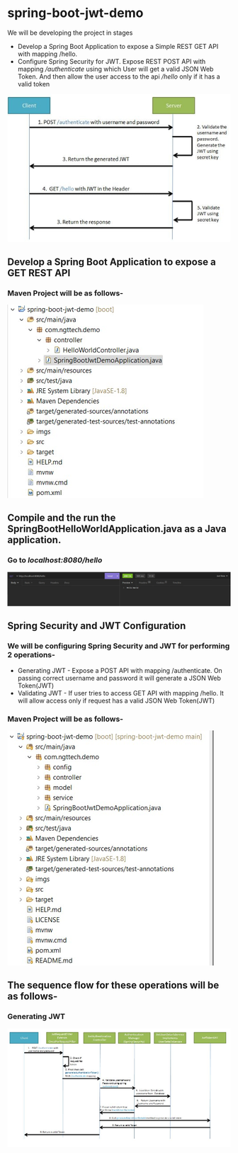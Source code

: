 # spring-boot-jwt-demo

We will be developing the project in stages
- Develop a Spring Boot Application to expose a Simple REST GET API with mapping /hello.
- Configure Spring Security for JWT. Expose REST POST API with mapping */authenticate* using which User will get a valid JSON Web Token. And then allow the user access to the api */hello* only if it has a valid token

![jwt-workflow](./imgs/jwt-workflow.jpg)

## Develop a Spring Boot Application to expose a GET REST API
### Maven Project will be as follows-

![ps-1](./imgs/ps-1.jpg)

## Compile and the run the **SpringBootHelloWorldApplication.java** as a Java application.
### Go to *localhost:8080/hello*

![with-basic-auth](./imgs/with-basic-auth.jpg)

## Spring Security and JWT Configuration
### We will be configuring Spring Security and JWT for performing 2 operations-
- Generating JWT - Expose a POST API with mapping /authenticate. On passing correct username and password it will generate a JSON Web Token(JWT)
- Validating JWT - If user tries to access GET API with mapping /hello. It will allow access only if request has a valid JSON Web Token(JWT)

### Maven Project will be as follows-
![ps-2](./imgs/ps-2.jpg)

## The sequence flow for these operations will be as follows-
### **Generating JWT**

![jwt-generate](./imgs/jwt-generate.jpg)